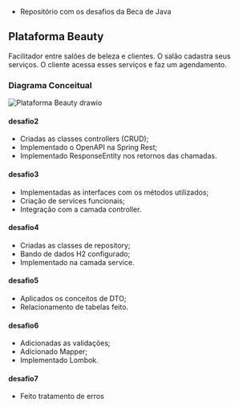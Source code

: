 - Repositório com os desafios da Beca de Java

## Plataforma Beauty

Facilitador entre salões de beleza e clientes.
O salão cadastra seus serviços. O cliente acessa esses serviços e faz um agendamento.

### Diagrama Conceitual

![Plataforma Beauty drawio](https://user-images.githubusercontent.com/95427724/150791763-33d10b77-6581-4909-9127-651e5f4c3a27.png)

#### desafio2
- Criadas as classes controllers (CRUD);
- Implementado o OpenAPI na Spring Rest;
- Implementado ResponseEntity nos retornos das chamadas.

#### desafio3
- Implementadas as interfaces com os métodos utilizados;
- Criação de services funcionais;
- Integração com a camada controller.

#### desafio4
- Criadas as classes de repository;
- Bando de dados H2 configurado;
- Implementado na camada service.

#### desafio5
- Aplicados os conceitos de DTO;
- Relacionamento de tabelas feito.

#### desafio6
- Adicionadas as validações;
- Adicionado Mapper;
- Implementado Lombok.

#### desafio7
- Feito tratamento de erros